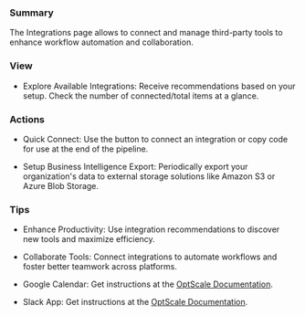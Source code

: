 ### **Summary**

The Integrations page allows to connect and manage third-party tools to enhance workflow automation and collaboration. 

### **View**

-   Explore Available Integrations: Receive recommendations based on your setup. Check the number of connected/total items at a glance.

### **Actions**

-   Quick Connect: Use the button to connect an integration or copy code for use at the end of the pipeline.

-   Setup Business Intelligence Export: Periodically export your organization's data to external storage solutions like Amazon S3 or Azure Blob Storage.

### **Tips**

-   Enhance Productivity: Use integration recommendations to discover new tools and maximize efficiency.

-   Collaborate Tools: Connect integrations to automate workflows and foster better teamwork across platforms.

-   Google Calendar: Get instructions at the [OptScale Documentation](https://hystax.com/documentation/optscale/integrations.html#google-calendar).

-   Slack App: Get instructions at the [OptScale Documentation](https://hystax.com/documentation/optscale/integrations.html#slack-app).